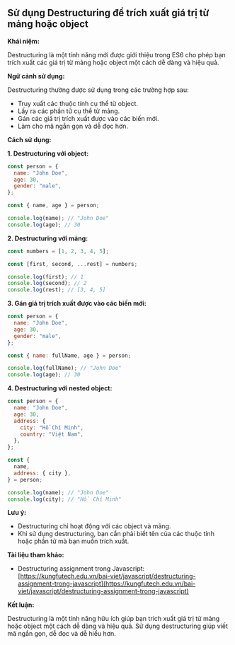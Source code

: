 ## Sử dụng Destructuring để trích xuất giá trị từ mảng hoặc object

**Khái niệm:**

Destructuring là một tính năng mới được giới thiệu trong ES6 cho phép bạn trích xuất các giá trị từ mảng hoặc object một cách dễ dàng và hiệu quả.

**Ngữ cảnh sử dụng:**

Destructuring thường được sử dụng trong các trường hợp sau:

- Truy xuất các thuộc tính cụ thể từ object.
- Lấy ra các phần tử cụ thể từ mảng.
- Gán các giá trị trích xuất được vào các biến mới.
- Làm cho mã ngắn gọn và dễ đọc hơn.

**Cách sử dụng:**

**1. Destructuring với object:**

```javascript
const person = {
  name: "John Doe",
  age: 30,
  gender: "male",
};

const { name, age } = person;

console.log(name); // "John Doe"
console.log(age); // 30
```

**2. Destructuring với mảng:**

```javascript
const numbers = [1, 2, 3, 4, 5];

const [first, second, ...rest] = numbers;

console.log(first); // 1
console.log(second); // 2
console.log(rest); // [3, 4, 5]
```

**3. Gán giá trị trích xuất được vào các biến mới:**

```javascript
const person = {
  name: "John Doe",
  age: 30,
  gender: "male",
};

const { name: fullName, age } = person;

console.log(fullName); // "John Doe"
console.log(age); // 30
```

**4. Destructuring với nested object:**

```javascript
const person = {
  name: "John Doe",
  age: 30,
  address: {
    city: "Hồ Chí Minh",
    country: "Việt Nam",
  },
};

const {
  name,
  address: { city },
} = person;

console.log(name); // "John Doe"
console.log(city); // "Hồ Chí Minh"
```

**Lưu ý:**

- Destructuring chỉ hoạt động với các object và mảng.
- Khi sử dụng destructuring, bạn cần phải biết tên của các thuộc tính hoặc phần tử mà bạn muốn trích xuất.

**Tài liệu tham khảo:**

- Destructuring assignment trong Javascript: [https://kungfutech.edu.vn/bai-viet/javascript/destructuring-assignment-trong-javascript](https://kungfutech.edu.vn/bai-viet/javascript/destructuring-assignment-trong-javascript)

**Kết luận:**

Destructuring là một tính năng hữu ích giúp bạn trích xuất giá trị từ mảng hoặc object một cách dễ dàng và hiệu quả. Sử dụng destructuring giúp viết mã ngắn gọn, dễ đọc và dễ hiểu hơn.

